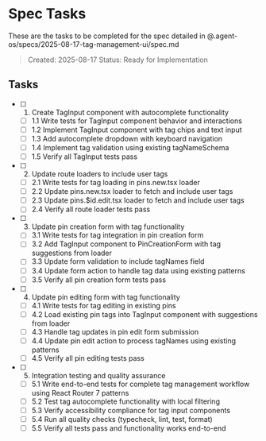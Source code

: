 # Spec Tasks

These are the tasks to be completed for the spec detailed in @.agent-os/specs/2025-08-17-tag-management-ui/spec.md

> Created: 2025-08-17
> Status: Ready for Implementation

## Tasks

- [ ] 1. Create TagInput component with autocomplete functionality
  - [ ] 1.1 Write tests for TagInput component behavior and interactions
  - [ ] 1.2 Implement TagInput component with tag chips and text input
  - [ ] 1.3 Add autocomplete dropdown with keyboard navigation
  - [ ] 1.4 Implement tag validation using existing tagNameSchema
  - [ ] 1.5 Verify all TagInput tests pass

- [ ] 2. Update route loaders to include user tags
  - [ ] 2.1 Write tests for tag loading in pins.new.tsx loader
  - [ ] 2.2 Update pins.new.tsx loader to fetch and include user tags
  - [ ] 2.3 Update pins.$id.edit.tsx loader to fetch and include user tags
  - [ ] 2.4 Verify all route loader tests pass

- [ ] 3. Update pin creation form with tag functionality
  - [ ] 3.1 Write tests for tag integration in pin creation form
  - [ ] 3.2 Add TagInput component to PinCreationForm with tag suggestions from loader
  - [ ] 3.3 Update form validation to include tagNames field
  - [ ] 3.4 Update form action to handle tag data using existing patterns
  - [ ] 3.5 Verify all pin creation form tests pass

- [ ] 4. Update pin editing form with tag functionality
  - [ ] 4.1 Write tests for tag editing in existing pins
  - [ ] 4.2 Load existing pin tags into TagInput component with suggestions from loader
  - [ ] 4.3 Handle tag updates in pin edit form submission
  - [ ] 4.4 Update pin edit action to process tagNames using existing patterns
  - [ ] 4.5 Verify all pin editing tests pass

- [ ] 5. Integration testing and quality assurance
  - [ ] 5.1 Write end-to-end tests for complete tag management workflow using React Router 7 patterns
  - [ ] 5.2 Test tag autocomplete functionality with local filtering
  - [ ] 5.3 Verify accessibility compliance for tag input components
  - [ ] 5.4 Run all quality checks (typecheck, lint, test, format)
  - [ ] 5.5 Verify all tests pass and functionality works end-to-end